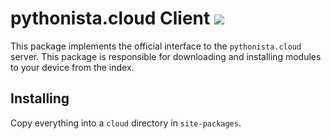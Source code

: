 # pythonista.cloud Client [![](https://img.shields.io/badge/Donate-PayPal-brightgreen.svg?style=flat-square)](https://paypal.me/luke0)

This package implements the official interface to the `pythonista.cloud` server. This package is responsible for downloading and installing modules to your device from the index.

## Installing
Copy everything into a `cloud` directory in `site-packages`.
